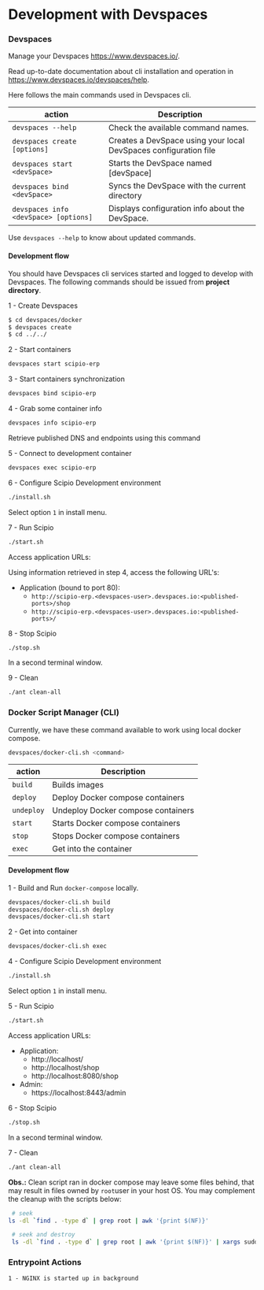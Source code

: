 # Development with Devspaces

### Devspaces 

Manage your Devspaces https://www.devspaces.io/.

Read up-to-date documentation about cli installation and operation in https://www.devspaces.io/devspaces/help.

Here follows the main commands used in Devspaces cli. 

|action   |Description                                                                                   |
|---------|----------------------------------------------------------------------------------------------|
|`devspaces --help`                    |Check the available command names.                               |
|`devspaces create [options]`          |Creates a DevSpace using your local DevSpaces configuration file |
|`devspaces start <devSpace>`          |Starts the DevSpace named \[devSpace\]                           |
|`devspaces bind <devSpace>`           |Syncs the DevSpace with the current directory                    |
|`devspaces info <devSpace> [options]` |Displays configuration info about the DevSpace.                  |

Use `devspaces --help` to know about updated commands.

#### Development flow

You should have Devspaces cli services started and logged to develop with Devspaces.
The following commands should be issued from **project directory**.

1 - Create Devspaces

```bash
$ cd devspaces/docker
$ devspaces create
$ cd ../../

```

2 - Start containers

```bash
devspaces start scipio-erp
```

3 - Start containers synchronization

```bash
devspaces bind scipio-erp
```

4 - Grab some container info

```bash
devspaces info scipio-erp
```

Retrieve published DNS and endpoints using this command

5 - Connect to development container

```bash
devspaces exec scipio-erp
```

6 - Configure Scipio Development environment

```bash
./install.sh
```


Select option `1` in install menu.

7 - Run Scipio

```bash
./start.sh
```

Access application URLs:

Using information retrieved in step 4, access the following URL's:

* Application (bound to port 80): 
    * `http://scipio-erp.<devspaces-user>.devspaces.io:<published-ports>/shop`
    * `http://scipio-erp.<devspaces-user>.devspaces.io:<published-ports>/`
    

8 - Stop Scipio

```bash 
./stop.sh
```

In a second terminal window.

9 - Clean 

```bash
./ant clean-all
```


### Docker Script Manager (CLI)

Currently, we have these command available to work using local docker compose.

```bash
devspaces/docker-cli.sh <command>
```

|action    |Description                                                               |
|----------|--------------------------------------------------------------------------|
|`build`   |Builds images                                                             |                                      
|`deploy`  |Deploy Docker compose containers                                          |
|`undeploy`|Undeploy Docker compose containers                                        |
|`start`   |Starts Docker compose containers                                          |
|`stop`    |Stops Docker compose containers                                           |
|`exec`    |Get into the container                                                    |

#### Development flow

1 - Build and Run `docker-compose` locally.

```bash
devspaces/docker-cli.sh build
devspaces/docker-cli.sh deploy
devspaces/docker-cli.sh start
```

2 - Get into container

```bash
devspaces/docker-cli.sh exec
```

4 - Configure Scipio Development environment

```bash
./install.sh
```


Select option `1` in install menu.

5 - Run Scipio

```bash
./start.sh
```

Access application URLs:

* Application: 
    * http://localhost/
    * http://localhost/shop
    * http://localhost:8080/shop
* Admin:
    * https://localhost:8443/admin

6 - Stop Scipio

```bash 
./stop.sh
```

In a second terminal window.

7 - Clean

```bash
./ant clean-all
```

**Obs.:** Clean script ran in docker compose may leave some files behind, that may result in files owned by `root`user in your host OS. 
You may complement the cleanup with the scripts below:
```bash
 # seek 
ls -dl `find . -type d` | grep root | awk '{print $(NF)}'

 # seek and destroy
 ls -dl `find . -type d` | grep root | awk '{print $(NF)}' | xargs sudo rm -rf
```
 
### Entrypoint Actions

    1 - NGINX is started up in background
